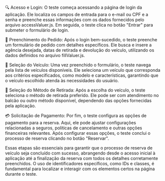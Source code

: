 🔍 Acesso e Login: O teste começa acessando a página de login da aplicação. Ele localiza os campos de entrada para o e-mail ou CPF e a senha e preenche essas informações com os dados fornecidos pelo arquivo accessValuer.js. Em seguida, o teste clica no botão "Entrar" para submeter o formulário de login.

📝 Preenchimento do Pedido: Após o login bem-sucedido, o teste preenche um formulário de pedido com detalhes específicos. Ele busca e insere a agência desejada, datas de retirada e devolução do veículo, utilizando os dados definidos no arquivo fillValuer.js.

🚗 Seleção do Veículo: Uma vez preenchido o formulário, o teste navega pela lista de veículos disponíveis. Ele seleciona um veículo que corresponda aos critérios especificados, como modelo e características, garantindo que o veículo escolhido atenda às necessidades do usuário.

🏪 Seleção do Método de Retirada: Após a escolha do veículo, o teste seleciona o método de retirada preferido. Ele pode ser com atendimento no balcão ou outro método disponível, dependendo das opções fornecidas pela aplicação.

💳 Solicitação de Pagamento: Por fim, o teste configura as opções de pagamento para a reserva. Aqui, ele pode ajustar configurações relacionadas a seguros, políticas de cancelamento e outras opções financeiras relevantes. Após configurar essas opções, o teste conclui o processo de reserva clicando no botão "Reservar".

Essas etapas são essenciais para garantir que o processo de reserva de veículo seja concluído com sucesso, abrangendo desde o acesso inicial à aplicação até a finalização da reserva com todos os detalhes corretamente preenchidos. O uso de identificadores específicos, como IDs e classes, é fundamental para localizar e interagir com os elementos certos na página durante o teste.
